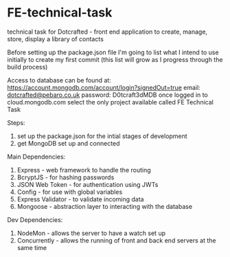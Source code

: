 # FE-technical-task
technical task for Dotcrafted - front end application to create, manage, store, display a library of contacts

Before setting up the package.json file I'm going to list what I intend to use initially to create my first commit
(this list will grow as I progress through the build process)



Access to database can be found at:
https://account.mongodb.com/account/login?signedOut=true
email: dotcrafted@pebaro.co.uk
password: D0tcraft3dMDB
once logged in to cloud.mongodb.com select the only project available called FE Technical Task




Steps:
1. set up the package.json for the intial stages of development
2. get MongoDB set up and connected


Main Dependencies:
1. Express - web framework to handle the routing
2. BcryptJS - for hashing passwords
3. JSON Web Token - for authentication using JWTs
4. Config - for use with global variables
5. Express Validator - to validate incoming data
6. Mongoose - abstraction layer to interacting with the database

Dev Dependencies:
1. NodeMon - allows the server to have a watch set up
2. Concurrently - allows the running of front and back end servers at the same time


